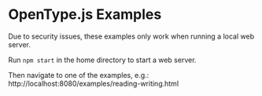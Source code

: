 OpenType.js Examples
====================
Due to security issues, these examples only work when running a local web server.

Run `npm start` in the home directory to start a web server.

Then navigate to one of the examples, e.g.: http://localhost:8080/examples/reading-writing.html
